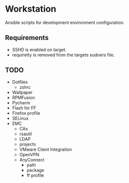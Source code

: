 Workstation
===========

Ansible scripts for development environment configuration.

## Requirements
* SSHD is enabled on target.
* requiretty is removed from the targets sudoers file.

## TODO
* Dotfiles
  * zshrc
* Wallpaper
* RPMFusion
* Pycharm
* Flash for FF
* Firefox profile
* SELinux
* EMC
  * CAs
  * rsautil
  * LDAP
  * projects
  * VMware Client Integration
  * OpenVPN
  * AnyConnect
    * path
    * package
    * ff profile
